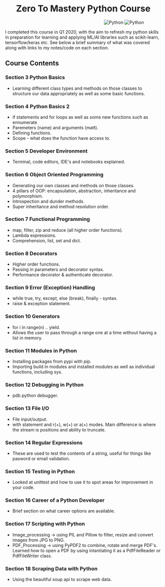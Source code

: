 
<h1 align="center">Zero To Mastery Python Course</h1>

&nbsp;&nbsp;&nbsp;&nbsp;&nbsp;&nbsp;&nbsp;&nbsp;&nbsp;&nbsp;&nbsp;&nbsp;&nbsp;&nbsp;&nbsp;&nbsp;&nbsp;&nbsp;&nbsp;&nbsp;&nbsp;&nbsp;&nbsp;&nbsp;&nbsp;&nbsp;&nbsp;&nbsp;&nbsp;&nbsp;&nbsp;&nbsp;&nbsp;&nbsp;&nbsp;&nbsp;&nbsp;&nbsp;&nbsp;&nbsp;&nbsp;&nbsp;&nbsp;&nbsp;&nbsp;&nbsp;&nbsp;&nbsp;&nbsp;&nbsp;&nbsp;&nbsp;&nbsp;&nbsp;&nbsp;&nbsp;&nbsp;&nbsp;&nbsp;&nbsp;&nbsp;&nbsp;&nbsp;&nbsp;&nbsp;&nbsp;&nbsp;&nbsp;&nbsp;&nbsp;&nbsp;&nbsp;&nbsp;&nbsp;&nbsp;&nbsp;&nbsp;&nbsp;&nbsp;&nbsp;
![Python](https://img.shields.io/badge/Learning-Python-green.svg)
![Python](https://img.shields.io/badge/python-v3.7+-blue.svg)


I completed this course in Q1 2020, with the aim to refresh my python skills in preparation for learning and applying ML/AI libraries such as scikit-learn, tensorflow/keras etc. See below a brief summary of what was covered along with links to my notes/code on each section.


## Course Contents

### Section 3 Python Basics

* Learning different class types and methods on those classes to structure our data appropriately as well as some basic functions.



### Section 4 Python Basics 2

* if statements and for loops as well as some new functions such as ennumerate
* Paremeters (name) and arguments (matt).
* Defining functions.
* Scope - what does the function have access to.



### Section 5 Developer Environment

* Terminal, code editors, IDE's and notebooks explained.



### Section 6 Object Oriented Programming

* Generating our own classes and methods on those classes.
* 4 pillars of OOP: encapsulation, abstraction, inheritance and polymorphism.
* Introspection and dunder methods.
* Super inheritance and method resolution order.



### Section 7 Functional Programming

* map, filter, zip and reduce (all higher order functions).
* Lambda expressions.
* Comprehension, list, set and dict.



### Section 8 Decorators

* Higher order functions.
* Passing in parameters and decorator syntax.
* Performance decorator   &   authenticate decorator.



### Section 9 Error (Exception) Handling 

* while true, try, except, else (break), finally - syntax.
* raise & exception statement.



### Section 10 Generators

* for i in range(n) .. yield.
* Allows the user to pass through a range one at a time without having a list in memory.



### Section 11 Modules in Python

* Installing packages from pypi with pip.
* Importing build in modules and installed modules as well as individual functions, including sys.



### Section 12 Debugging in Python

* pdb python debugger.



### Section 13 File I/O

* File input/output.
* with statement and r(+), w(+) or a(+) modes. Main difference is where the stream is positions and ability to truncate.



### Section 14 Regular Expressions

* These are used to test the contents of a string, useful for things like pasword or email validation.



### Section 15 Testing in Python

* Looked at unittest and how to use it to spot areas for improvement in your code. 



### Section 16 Career of a Python Developer

* Brief section on what career options are available.



### Section 17 Scripting with Python

* Image_processing -> using PIL and Pillow to filter, resize and convert images from JPG to PNG.
* PDF_Processing -> using PyPDF2 to combine, rotate and merge PDF's. Learned how to open a PDF by using intantiating it as a PdfFileReader or PdfFileWriter class.



### Section 18 Scraping Data with Python

* Using the beautiful soup api to scrape web data.


